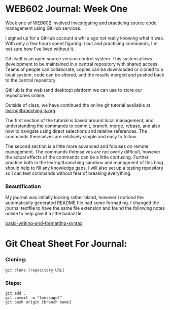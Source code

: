 # WEB602 Journal: Week One

Week one of WEB602 involved investigating and practicing source code management using GitHub services.

I signed up for a GitHub account a while ago not really knowing what it was. With only a few hours spent figuring it out and practicing commands, I'm not sure how I've lived without it.

Git itself is an open source version control system. This system allows development to be maintained in a central repository with shared access. Teams of people can collaborate, copies can be downloaded or cloned to a local system, code can be altered, and the results merged and pushed back to the central repository.

GitHub is the web (and desktop) platform we can use to store our repositories online. 

Outside of class, we have continued the online git tutorial available at [learngitbranching.js.org](https://learngitbranching.js.org).

The first section of the tutorial is based around local management, and understanding the commands to commit, branch, merge, rebase, and also how to navigate using direct selections and relative references. The commands themselves are relatively simple and easy to follow.

The second section is a little more advanced and focuses on remote management. The commands themselves are not overly difficult, however the actual effects of the commands can be a little confusing. Further practice both in the learngitbranching sandbox and managment of this blog should help to fill any knowledge gaps. I will also set up a testing repository so I can test commands without fear of breaking everything. 

### Beautification

My journal was initially looking rather bland, however I noticed the automatically generated README file had some formatting. I changed the journal textfile to have the same file extension and found the following notes online to help give it a little badazzle.

[basic-writing-and-formatting-syntax](https://help.github.com/en/articles/basic-writing-and-formatting-syntax)

# Git Cheat Sheet For Journal:

### Cloning:
```
git clone [repository URL]
```

### Steps:
```
git add .
git commit -m "[message]"
git push origin [branch name]
```

